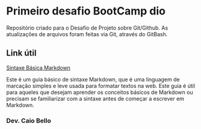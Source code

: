 # Primeiro desafio BootCamp dio
Repositório criado para o Desafio de Projeto sobre Git/Github.
As atualizações de arquivos foram feitas via Git, através do GitBash.

## Link útil
[Sintaxe Básica Markdown](https://www.markdownguide.org/basic-syntax)

Este é um guia básico de sintaxe Markdown, que é uma linguagem de marcação simples e leve usada para formatar textos na web.
Este guia é útil para aqueles que desejam aprender os conceitos básicos de Markdown ou precisam se familiarizar com a sintaxe antes de começar a escrever em Markdown.


### Dev. Caio Bello
